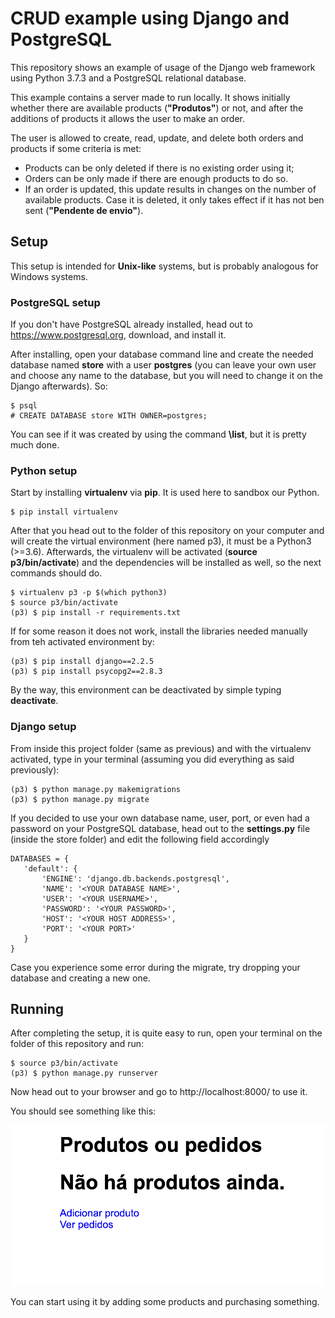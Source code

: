 # CRUD example using Django and PostgreSQL

This repository shows an example of usage of the 
Django web framework using Python 3.7.3 and a
PostgreSQL relational database.

This example contains a server made to run locally. 
It shows initially whether there are available products 
(**"Produtos"**) or not, and after the additions of products it
allows the user to make an order. 

The user is allowed to create,  read, update, and delete both
orders and products if some criteria is met:
  
  + Products can be only deleted if there is no existing order using it;
  + Orders can be only made if there are enough products to do so.
  + If an order is updated, this update results in changes on the
    number of available products. Case it is deleted, it only takes effect
    if it has not ben sent (**"Pendente de envio"**).
  

## Setup

This setup is intended for **Unix-like** systems, but is
probably analogous for Windows systems.

### PostgreSQL setup

If you don't have PostgreSQL already installed, head out to
https://www.postgresql.org, download, and install it.

After installing, open your database command line and create
the needed database named **store** with a user **postgres** 
(you can leave your own user and choose any name to the database, 
but you will need to change it on the Django afterwards). So:

```console
$ psql
# CREATE DATABASE store WITH OWNER=postgres;
```

You can see if it was created by using the command **\list**, but it is pretty much done.

### Python setup

 Start by installing  **virtualenv** via **pip**. It is used here to sandbox
 our Python. 
 
 ```console
 $ pip install virtualenv
 ```
 
 After that you head out to the folder of this repository on your computer and 
 will create the virtual environment (here named p3), it must be a Python3 
 (>=3.6). Afterwards, the virtualenv will be activated (**source p3/bin/activate**) 
 and  the dependencies  will be installed as well, so the next commands should do.
 
 ```console
 $ virtualenv p3 -p $(which python3)
 $ source p3/bin/activate
 (p3) $ pip install -r requirements.txt
 ```
 
 If for some reason it does not work, install the libraries needed manually from teh activated
 environment by:
 
 ``` console
 (p3) $ pip install django==2.2.5
 (p3) $ pip install psycopg2==2.8.3
 ```
By the way, this environment can be deactivated by simple typing **deactivate**.

### Django setup

From inside this project folder (same as previous) and with the virtualenv activated, 
type in your terminal (assuming you did everything as said previously):

```console
(p3) $ python manage.py makemigrations
(p3) $ python manage.py migrate
```

 If you decided to use your own database name, user, port, or even had a password on your PostgreSQL
 database, head out to the **settings.py** file  (inside the store folder) and edit the following
 field accordingly
 ```code
 DATABASES = {
    'default': {
        'ENGINE': 'django.db.backends.postgresql',
        'NAME': '<YOUR DATABASE NAME>',
        'USER': '<YOUR USERNAME>',
        'PASSWORD': '<YOUR PASSWORD>',
        'HOST': '<YOUR HOST ADDRESS>',
        'PORT': '<YOUR PORT>'
    }
}
 ```


Case you experience some error during the migrate, try dropping your database and creating a new one.

## Running

After completing the setup, it is quite easy to run, open
your terminal on the folder of this repository and run:

```console
$ source p3/bin/activate
(p3) $ python manage.py runserver
```
Now head out to your browser and  go to http://localhost:8000/ to use it.

You should see something like this:

![running](running.png)

You can start using it by adding some products and purchasing something.
